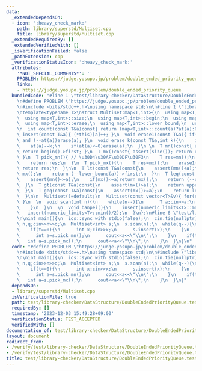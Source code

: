 ```yaml
---
data:
  _extendedDependsOn:
  - icon: ':heavy_check_mark:'
    path: library/superstd/Multiset.cpp
    title: library/superstd/Multiset.cpp
  _extendedRequiredBy: []
  _extendedVerifiedWith: []
  _isVerificationFailed: false
  _pathExtension: cpp
  _verificationStatusIcon: ':heavy_check_mark:'
  attributes:
    '*NOT_SPECIAL_COMMENTS*': ''
    PROBLEM: https://judge.yosupo.jp/problem/double_ended_priority_queue
    links:
    - https://judge.yosupo.jp/problem/double_ended_priority_queue
  bundledCode: "#line 1 \"test/library-checker/DataStructure/DoubleEndedPriorityQueue.test.cpp\"\
    \n#define PROBLEM \"https://judge.yosupo.jp/problem/double_ended_priority_queue\"\
    \n#include <bits/stdc++.h>\nusing namespace std;\n\n#line 1 \"library/superstd/Multiset.cpp\"\
    \ntemplate<typename T>\nstruct Multiset:map<T,int>{\n  using map<T,int>::at;\n\
    \  using map<T,int>::size;\n  using map<T,int>::begin;\n  using map<T,int>::rbegin;\n\
    \  using map<T,int>::erase;\n  using map<T,int>::lower_bound;\n  using map<T,int>::upper_bound;\n\
    \n  int count(const T&a)const{ return (map<T,int>::count(a)?at(a):0); }\n  void\
    \ insert(const T&a){ (*this)[a]++; }\n  void erase1(const T&a){ if(map<T,int>::count(a)\
    \ and !--at(a))erase(a); }\n  void erase_k(const T&a,int k){\n    if(map<T,int>::count(a))return;\n\
    \    at(a)-=k;\n    if(at(a)<=0)erase(a);\n  }\n \n  T mn()const{ assert(size());\
    \ return begin()->first; }\n  T mx()const{ assert(size()); return rbegin()->first;\
    \ }\n  T pick_mn(){ // \u30D4\u30AF\u30DF\u30F3\n    T res=mn();\n    erase1(res);\n\
    \    return res;\n  }\n  T pick_mx(){\n    T res=mx();\n    erase1(res);\n   \
    \ return res;\n  }\n\n  T lt(const T&a)const{\n    assert(mn()<a);\n    if(mx()<a)return\
    \ mx();\n    return (--lower_bound(a))->first;\n  }\n  T leq(const T&a)const{\n\
    \    assert(mn()<=a);\n    if(mx()<=a)return mx();\n    return (--upper_bound(a))->first;\n\
    \  }\n  T gt(const T&a)const{\n    assert(mx()>a);\n    return upper_bound(a)->first;\n\
    \  }\n  T geq(const T&a)const{\n    assert(mx()>=a);\n    return lower_bound(a)->first;\n\
    \  }\n\n  Multiset()=default;\n  Multiset(const vector<T>&v){ for(const auto&p:v)insert(p);\
    \ }\n  \n  void scan(int n){\n    while(n--){\n      T a;cin>>a;\n      insert(a);\n\
    \    }\n  }\n  \n  void banpei(){\n    insert(numeric_limits<T>::max()/2);\n \
    \   insert(numeric_limits<T>::min()/2);\n  }\n};\n#line 6 \"test/library-checker/DataStructure/DoubleEndedPriorityQueue.test.cpp\"\
    \n\nint main(){\n  ios::sync_with_stdio(false);\n  cin.tie(nullptr);\n\n  int\
    \ n,q;cin>>n>>q;\n  Multiset<int> s;\n  s.scan(n);\n  while(q--){\n    int t;cin>>t;\n\
    \    if(t==0){\n      int x;cin>>x;\n      s.insert(x);\n    }\n    if(t==1){\n\
    \      int a=s.pick_mn();\n      cout<<a<<\"\\n\";\n    }\n    if(t==2){\n   \
    \   int a=s.pick_mx();\n      cout<<a<<\"\\n\";\n    }\n  }\n}\n"
  code: "#define PROBLEM \"https://judge.yosupo.jp/problem/double_ended_priority_queue\"\
    \n#include <bits/stdc++.h>\nusing namespace std;\n\n#include \"library/superstd/Multiset.cpp\"\
    \n\nint main(){\n  ios::sync_with_stdio(false);\n  cin.tie(nullptr);\n\n  int\
    \ n,q;cin>>n>>q;\n  Multiset<int> s;\n  s.scan(n);\n  while(q--){\n    int t;cin>>t;\n\
    \    if(t==0){\n      int x;cin>>x;\n      s.insert(x);\n    }\n    if(t==1){\n\
    \      int a=s.pick_mn();\n      cout<<a<<\"\\n\";\n    }\n    if(t==2){\n   \
    \   int a=s.pick_mx();\n      cout<<a<<\"\\n\";\n    }\n  }\n}"
  dependsOn:
  - library/superstd/Multiset.cpp
  isVerificationFile: true
  path: test/library-checker/DataStructure/DoubleEndedPriorityQueue.test.cpp
  requiredBy: []
  timestamp: '2023-12-03 15:49:28+09:00'
  verificationStatus: TEST_ACCEPTED
  verifiedWith: []
documentation_of: test/library-checker/DataStructure/DoubleEndedPriorityQueue.test.cpp
layout: document
redirect_from:
- /verify/test/library-checker/DataStructure/DoubleEndedPriorityQueue.test.cpp
- /verify/test/library-checker/DataStructure/DoubleEndedPriorityQueue.test.cpp.html
title: test/library-checker/DataStructure/DoubleEndedPriorityQueue.test.cpp
---
```

